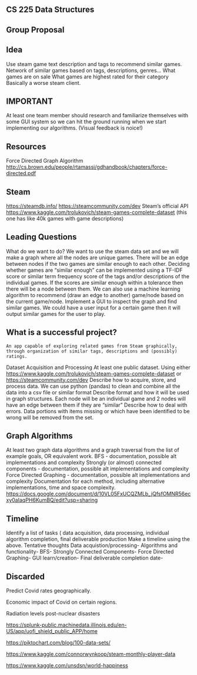 ## CS 225 Data Structures

## Group Proposal

## Idea

Use steam game text description and tags to recommend similar games.
Network of similar games based on tags, descriptions, genres…
What games are on sale
What games are highest rated for their category
Basically a worse steam client.

## IMPORTANT
At least one team member should research and familiarize themselves with some GUI system so we can hit the ground running when we start implementing our algorithms. (Visual feedback is noice!)
## Resources
Force Directed Graph Algorithm
http://cs.brown.edu/people/rtamassi/gdhandbook/chapters/force-directed.pdf

## Steam
https://steamdb.info/
https://steamcommunity.com/dev Steam’s official API
https://www.kaggle.com/trolukovich/steam-games-complete-dataset (this one has like 40k games with game descriptions)

## Leading Questions
What do we want to do? 
We want to use the steam data set and we will make a graph where all the nodes are unique games. There will be an edge between nodes if the two games are similar enough to each other. Deciding whether games are “similar enough” can be implemented using a TF-IDF score or similar term frequency score of the tags and/or descriptions of the individual games. If the scores are similar enough within a tolerance then there will be a node between them. We can also use a machine learning algorithm to recommend (draw an edge to another) game/node based on the current game/node.
Implement a GUI to inspect the graph and find similar games. We could have a user input for a certain game then it will output similar games for the user to play.

## What is a successful project?
	An app capable of exploring related games from Steam graphically, through organization of similar tags, descriptions and (possibly) ratings.
Dataset Acquisition and Processing
At least one public dataset.
Using either https://www.kaggle.com/trolukovich/steam-games-complete-dataset or https://steamcommunity.com/dev
Describe how to acquire, store, and process data. 
We can use python (pandas) to clean and combine all the data into a csv file or similar format
Describe format and how it will be used in graph structures.
Each node will be an individual game and 2 nodes will have an edge between them if they are “similar”
Describe how to deal with errors.
Data portions with items missing or which have been identified to be wrong will be removed from the set.

## Graph Algorithms
At least two graph data algorithms and a graph traversal from the list of example goals, OR equivalent work.
BFS - documentation, possible alt implementations and complexity
Strongly (or almost) connected components - documentation, possible alt implementations and complexity
Force Directed Graphing - documentation, possible alt implementations and complexity
Documentation for each method, including alternative implementations, time and space complexity.
https://docs.google.com/document/d/10VL05FxUCQZMLb_jQfsfOMNR56ecxy0aIaqPH6KumBQ/edit?usp=sharing


## Timeline 
Identify a list of tasks ( data acquisition, data processing, individual algorithm completion, final deliverable production
Make a timeline using the above. 
Tentative thoughts
	Data acquistion/processing-
	Algorithms and functionality-
		BFS-
		Strongly Connected Components-
		Force Directed Graphing-
		GUI learn/creation-
	Final deliverable completion date-


## Discarded
Predict Covid rates geographically.

Economic impact of Covid on certain regions.

Radiation levels post-nuclear disasters

https://splunk-public.machinedata.illinois.edu/en-US/app/uofi_shield_public_APP/home

https://piktochart.com/blog/100-data-sets/

https://www.kaggle.com/connorwynkoop/steam-monthly-player-data

https://www.kaggle.com/unsdsn/world-happiness
